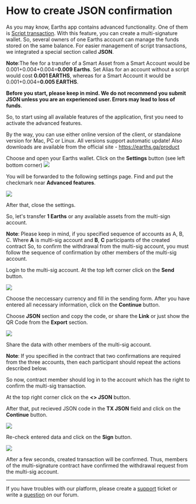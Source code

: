 # ​How to create JSON confirmation

As you may know, Earths app contains advanced functionality. One of them is [Script transaction](/earths-client/advanced_features/script_transaction.md). With this feature, you can create a multi-signature wallet. So, several owners of one Earths account can manage the funds stored on the same balance. For easier management of script transactions, we integrated a special section called **JSON**.

**Note**:The fee for a transfer of a Smart Asset from a Smart Account would be 0.001+0.004+0.004=**0.009 Earths**.
Set Alias for an account without a script would cost **0.001 EARTHS**, whereas for a Smart Account it would be 0.001+0.004=**0.005 EARTHS**.

**Before you start, please keep in mind. We do not recommend you submit JSON unless you are an experienced user. Errors may lead to loss of funds**.

So, to start using all available features of the application, first you need to activate the advanced features.

By the way, you can use either online version of the client, or standalone version for Mac, PC or Linux. All versions support automatic update!
Also downloads are available from the official site - https://earths.ga/product

Choose and open your Earths wallet. Click on the **Settings** button (see left bottom corner) ![](/_assets/dark_mode_01.png)

You will be forwarded to the following settings page. Find and put the checkmark near **Advanced features**.

![](/_assets/advanced_features_01.png)

After that, close the settings.

So, let's transfer **1 Earths** or any available assets from the multi-sign account.

**Note**: Please keep in mind, if you specified sequence of accounts as A, B, C. Where **A** is multi-sig account and **B**, **C** participants of the created contract So, to confirm the withdrawal from the multi-sig account, you must follow the sequence of confirmation by other members of the multi-sig account.

Login to the multi-sig account. At the top left corner click on the **Send** button.

![](/_assets/json_01.png)

Choose the neccessary currency and fill in the sending form. After you have entered all necessary information, click on the **Continue** button.

Choose **JSON** section and copy the code, or share the **Link** or just show the QR Code from the **Export** section.

![](/_assets/json_03.png)

Share the data with other members of the multi-sig account.

**Note**: If you specified in the contract that two confirmations are required from the three accounts, then each participant should repeat the actions described below.

So now, contract member should log in to the account which has the right to confirm the multi-sig transaction.

At the top right corner click on the **<> JSON** button.

After that, put recieved JSON code in the **TX JSON** field and click on the **Continue** button.

![](/_assets/json_04.png)

Re-check entered data and click on the **Sign** button.

![](/_assets/json_05.png)

After a few seconds, created transaction will be confirmed. Thus, members of the multi-signature contract have confirmed the withdrawal request from the multi-sig account.

___

If you have troubles with our platform, please create a [support](https://support.earths.ga/) ticket or write a [question](https://forum.earths.ga/) on our forum.
